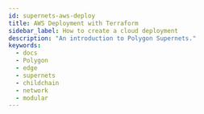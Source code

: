 ```yaml
---
id: supernets-aws-deploy
title: AWS Deployment with Terraform
sidebar_label: How to create a cloud deployment
description: "An introduction to Polygon Supernets."
keywords:
  - docs
  - Polygon
  - edge
  - supernets
  - childchain
  - network
  - modular
---
```

